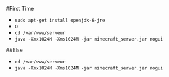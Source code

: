 #First Time

* `sudo apt-get install openjdk-6-jre`
* `O`
* `cd /var/www/serveur`
* `java -Xmx1024M -Xms1024M -jar minecraft_server.jar nogui`

##Else

* `cd /var/www/serveur`
* `java -Xmx1024M -Xms1024M -jar minecraft_server.jar nogui`
